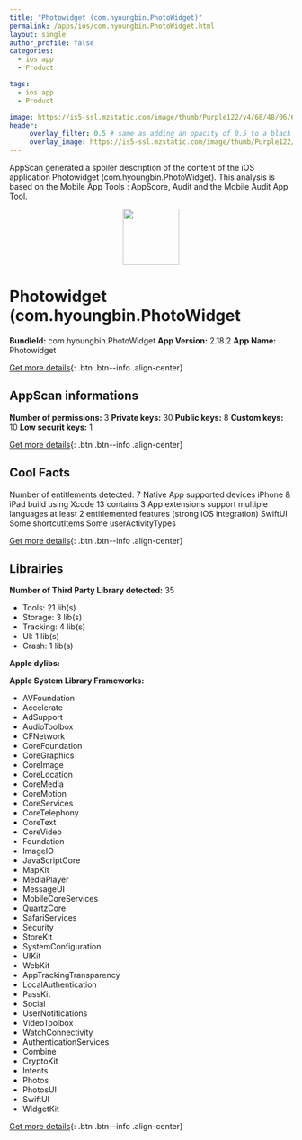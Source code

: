 ```yaml
---
title: "Photowidget (com.hyoungbin.PhotoWidget)"
permalink: /apps/ios/com.hyoungbin.PhotoWidget.html
layout: single
author_profile: false
categories: 
  - ios app 
  - Product 

tags: 
  - ios app 
  - Product 

image: https://is5-ssl.mzstatic.com/image/thumb/Purple122/v4/68/48/06/684806ac-2cdf-1966-b19f-1b3391b2b9c5/AppIcon-0-1x_U007emarketing-0-7-0-0-85-220.png/512x512bb.jpg
header: 
     overlay_filter: 0.5 # same as adding an opacity of 0.5 to a black background
     overlay_image: https://is5-ssl.mzstatic.com/image/thumb/Purple122/v4/68/48/06/684806ac-2cdf-1966-b19f-1b3391b2b9c5/AppIcon-0-1x_U007emarketing-0-7-0-0-85-220.png/512x512bb.jpg
---
```

AppScan generated a spoiler description of the content of the iOS application Photowidget (com.hyoungbin.PhotoWidget). This analysis is based on the Mobile App Tools : AppScore, Audit and the Mobile Audit App Tool.

  
  
<div style="text-align: center;"><img src="https://is5-ssl.mzstatic.com/image/thumb/Purple122/v4/68/48/06/684806ac-2cdf-1966-b19f-1b3391b2b9c5/AppIcon-0-1x_U007emarketing-0-7-0-0-85-220.png/512x512bb.jpg" width="100" height="100"></div>  
  
# Photowidget (com.hyoungbin.PhotoWidget

**BundleId:** com.hyoungbin.PhotoWidget
**App Version:** 2.18.2
**App Name:** Photowidget


[Get more details](/pricing.html){: .btn .btn--info .align-center}  
  
## AppScan informations 

**Number of permissions:** 3
**Private keys:** 30
**Public keys:** 8
**Custom keys:** 10
**Low securit keys:** 1
  
[Get more details](/pricing.html){: .btn .btn--info .align-center}

## Cool Facts

Number of entitlements detected: 7
Native App
supported devices iPhone & iPad
build using Xcode 13
contains 3 App extensions
support multiple languages
at least 2 entitlemented features (strong iOS integration)
SwiftUI
Some shortcutItems 
Some userActivityTypes
  
[Get more details](/pricing.html){: .btn .btn--info .align-center}

## Librairies 
**Number of Third Party Library detected:** 35
- Tools: 21 lib(s)
- Storage: 3 lib(s)
- Tracking: 4 lib(s)
- UI: 1 lib(s)
- Crash: 1 lib(s)

**Apple dylibs:**


**Apple System Library Frameworks:**
- AVFoundation
- Accelerate
- AdSupport
- AudioToolbox
- CFNetwork
- CoreFoundation
- CoreGraphics
- CoreImage
- CoreLocation
- CoreMedia
- CoreMotion
- CoreServices
- CoreTelephony
- CoreText
- CoreVideo
- Foundation
- ImageIO
- JavaScriptCore
- MapKit
- MediaPlayer
- MessageUI
- MobileCoreServices
- QuartzCore
- SafariServices
- Security
- StoreKit
- SystemConfiguration
- UIKit
- WebKit
- AppTrackingTransparency
- LocalAuthentication
- PassKit
- Social
- UserNotifications
- VideoToolbox
- WatchConnectivity
- AuthenticationServices
- Combine
- CryptoKit
- Intents
- Photos
- PhotosUI
- SwiftUI
- WidgetKit


  
[Get more details](/pricing.html){: .btn .btn--info .align-center}

